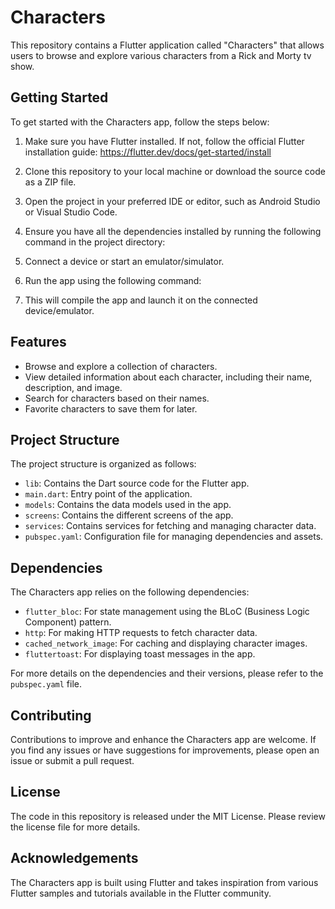 # Characters

This repository contains a Flutter application called "Characters" that allows users to browse and explore various characters from a Rick and Morty tv show.

## Getting Started

To get started with the Characters app, follow the steps below:

1. Make sure you have Flutter installed. If not, follow the official Flutter installation guide: https://flutter.dev/docs/get-started/install

2. Clone this repository to your local machine or download the source code as a ZIP file.

3. Open the project in your preferred IDE or editor, such as Android Studio or Visual Studio Code.

4. Ensure you have all the dependencies installed by running the following command in the project directory:
5. Connect a device or start an emulator/simulator.

6. Run the app using the following command:
7. This will compile the app and launch it on the connected device/emulator.

## Features

- Browse and explore a collection of characters.
- View detailed information about each character, including their name, description, and image.
- Search for characters based on their names.
- Favorite characters to save them for later.

## Project Structure

The project structure is organized as follows:

- `lib`: Contains the Dart source code for the Flutter app.
- `main.dart`: Entry point of the application.
- `models`: Contains the data models used in the app.
- `screens`: Contains the different screens of the app.
- `services`: Contains services for fetching and managing character data.
- `pubspec.yaml`: Configuration file for managing dependencies and assets.

## Dependencies

The Characters app relies on the following dependencies:

- `flutter_bloc`: For state management using the BLoC (Business Logic Component) pattern.
- `http`: For making HTTP requests to fetch character data.
- `cached_network_image`: For caching and displaying character images.
- `fluttertoast`: For displaying toast messages in the app.

For more details on the dependencies and their versions, please refer to the `pubspec.yaml` file.

## Contributing

Contributions to improve and enhance the Characters app are welcome. If you find any issues or have suggestions for improvements, please open an issue or submit a pull request.

## License

The code in this repository is released under the MIT License. Please review the license file for more details.

## Acknowledgements

The Characters app is built using Flutter and takes inspiration from various Flutter samples and tutorials available in the Flutter community.
